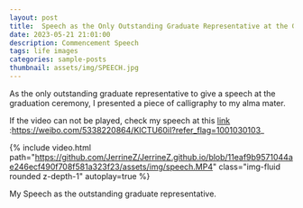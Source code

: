 ```yaml
---
layout: post
title:  Speech as the Only Outstanding Graduate Representative at the Graduation Ceremony
date: 2023-05-21 21:01:00
description: Commencement Speech
tags: life images
categories: sample-posts
thumbnail: assets/img/SPEECH.jpg
---
```

As the only outstanding graduate representative to give a speech at the graduation ceremony, I presented a piece of calligraphy to my alma mater.

If the video can not be played, check my speech at this [link](https://weibo.com/5338220864/KlCTU60iI?refer_flag=1001030103_) :https://weibo.com/5338220864/KlCTU60iI?refer_flag=1001030103_


{% include video.html path="https://github.com/JerrineZ/JerrineZ.github.io/blob/11eaf9b9571044ae246ecf490f708f581a323f23/assets/img/speech.MP4" class="img-fluid rounded z-depth-1" autoplay=true %}

<div class="caption">
    My Speech as the outstanding graduate representative.
</div>

